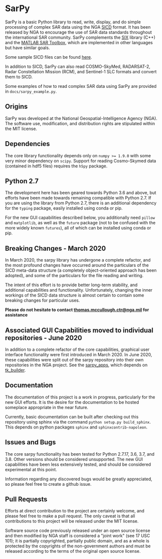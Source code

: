 SarPy
=====
SarPy is a basic Python library to read, write, display, and do simple processing
of complex SAR data using the NGA [SICD](http://www.gwg.nga.mil/ntb/baseline/docs/SICD/)
format. It has been released by NGA to encourage the use of SAR data standards
throughout the international SAR community. SarPy complements the
[SIX](https://github.com/ngageoint/six-library) library (C++) and the
[MATLAB SAR Toolbox](https://github.com/ngageoint/MATLAB_SAR), which are
implemented in other languages but have similar goals.

Some sample SICD files can be found [here](https://github.com/ngageoint/six-library/wiki/Sample-SICDs).

In addition to SICD, SarPy can also read COSMO-SkyMed, RADARSAT-2, Radar Constellation 
Mission (RCM), and Sentinel-1 SLC formats and convert them to SICD.

Some examples of how to read complex SAR data using SarPy are provided in `docs/sarpy_example.py`.

Origins
-------
SarPy was developed at the National Geospatial-Intelligence Agency (NGA). The software use,
modification, and distribution rights are stipulated within the MIT license.

Dependencies
------------
The core library functionality depends only on `numpy >= 1.9.0` with some very minor
dependency on `scipy`. Support for reading Cosmo-Skymed data (contained in hdf5 files)
requires the `h5py` package.

Python 2.7
----------
The development here has been geared towards Python 3.6 and above, but efforts have
been made towards remaining compatible with Python 2.7. If you are using the library
from Python 2.7, there is an additional dependency for the `typing` package, easily
installed using conda or pip.

For the new GUI capabilities described below, you additionally need `pillow` and
`matplotlib`, as well as the `future` package (not to be confused with the more
widely known `futures`), all of which can be installed using conda or pip.

Breaking Changes - March 2020
-----------------------------
In March 2020, the sarpy library has undergone a complete refactor, and the
most profound changes have occurred around the particulars of the SICD meta-data
structure (a completely object-oriented approach has been adopted), and some of the
particulars for the file reading and writing.

The intent of this effort is to provide better long-term stability, and additional
capabilities and functionality. Unfortunately, changing the inner workings of the
SICD data structure is almost certain to contain some breaking changes for particular
uses.

**Please do not hesitate to contact thomas.mccullough.ctr@nga.mil for assistance**

Associated GUI Capabilities moved to individual repositories - June 2020
------------------------------------------------------------------------
In addition to a complete refactor of the core capabilities, graphical user interface
functionality were first introduced in March 2020. In June 2020, these 
capabilities were split out of the sarpy repository into their own repositories 
in the NGA project. See the [sarpy_apps](https://github.com/ngageoint/sarpy_apps), 
which depends on [tk_builder](https://github.com/ngageoint/tk_builder). 

Documentation
-------------
The documentation of this project is a work in progress, particularly for the
new GUI efforts. It is the desire for the documentation to be hosted someplace
appropriate in the near future.

Currently, basic documentation can be built after checking out this repository
using sphinx via the command `python setup.py build_sphinx`. This depends
on python packages `sphinx` and `sphinxcontrib-napoleon`.

Issues and Bugs
---------------
The core sarpy functionality has been tested for Python 2.7.17, 3.6, 3.7, and 3.8.
Other versions should be considered unsupported. The new GUI capabilities have been
less extensively tested, and should be considered experimental at this point.

Information regarding any discovered bugs would be greatly appreciated, so please
feel free to create a github issue.

Pull Requests
-------------
Efforts at direct contribution to the project are certainly welcome, and please
feel free to make a pull request. The only caveat is that all contributions to
this project will be released under the MIT license.

Software source code previously released under an open source license and then modified
by NGA staff is considered a "joint work" (see 17 USC 101); it is partially copyrighted,
partially public domain, and as a whole is protected by the copyrights of the non-government
authors and must be released according to the terms of the original open source license.
